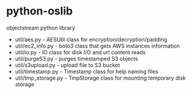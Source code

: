 # python-oslib
objectstream python library

* util/aes.py - AESUtil class for encryption/decryption/padding
* util/ec2_info.py - boto3 class that gets AWS instances information
* util/io.py - IO class for disk I/O and url content reads
* util/purgeS3.py - purges timestamped S3 objects
* util/s3upload.py - upload file to S3 bucket
* util/timestamp.py - Timestamp class for help naming files
* util/tmp_storage.py - TmpStorage class for mounting temporary disk storage

